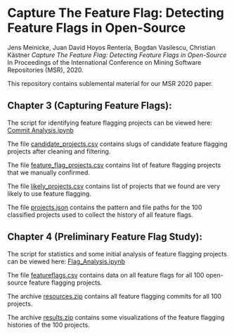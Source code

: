 # Capture The Feature Flag: Detecting Feature Flags in Open-Source
Jens Meinicke, Juan David Hoyos Rentería, Bogdan Vasilescu, Christian Kästner *Capture The Feature Flag: Detecting Feature Flags in Open-Source* In Proceedings of the International Conference on Mining Software Repositories (MSR), 2020.

This repository contains sublemental material for our MSR 2020 paper.

## Chapter 3 (Capturing Feature Flags): 
The script for identifying feature flagging projects can be viewed here: [Commit Analysis.ipynb](https://github.com/CMUSTRUDEL/Capture-The-Feature-Flag/blob/master/Capturing-Feature-Flags/Commits%20Analysis.ipynb)

The file [candidate_projects.csv](https://github.com/CMUSTRUDEL/Capture-The-Feature-Flag/blob/master/Capturing-Feature-Flags/candidate_projects.csv) contains slugs of candidate feature flagging projects after cleaning and filtering.

The file [feature_flag_projects.csv](https://github.com/CMUSTRUDEL/Capture-The-Feature-Flag/blob/master/Capturing-Feature-Flags/feature_flag_projects.csv) contains list of feature flagging projects that we manually confirmed.

The file [likely_projects.csv](https://github.com/CMUSTRUDEL/Capture-The-Feature-Flag/blob/master/Capturing-Feature-Flags/likely_projects.csv) contains list of projects that we found are very likely to use feature flagging.

The file [projects.json](https://github.com/CMUSTRUDEL/Capture-The-Feature-Flag/blob/master/Capturing-Feature-Flags/projects.json) contains the pattern and file paths for the 100 classified projects used to collect the history of all feature flags. 

## Chapter 4 (Preliminary Feature Flag Study): 

The script for statistics and some initial analysis of feature flagging projects can be viewed here: [Flag_Analysis.ipynb](https://github.com/CMUSTRUDEL/Capture-The-Feature-Flag/blob/master/Preliminary-Study/Flag_Analysis.ipynb)

The file [featureflags.csv](https://github.com/CMUSTRUDEL/Capture-The-Feature-Flag/blob/master/Preliminary-Study/featureflags.csv) contains data on all feature flags for all 100 open-source feature flagging projects.

The archive [resources.zip](https://github.com/CMUSTRUDEL/Capture-The-Feature-Flag/blob/master/Preliminary-Study/resources.zip) contains all feature flagging commits for all 100 projects.

The archive [results.zip](https://github.com/CMUSTRUDEL/Capture-The-Feature-Flag/blob/master/Preliminary-Study/results.zip) contains some visualizations of the feature flagging histories of the 100 projects. 
